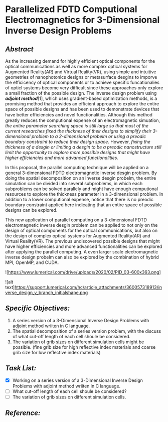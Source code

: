 # Parallelized FDTD Computional Electromagnetics for 3-Dimensional Inverse Design Problems

## _Abstract_

As the increasing demand for highly efficient optical components for the optical communications as well as more complex optical systems for Augmented Reality(AR) and Virtual Reality(VR), using simple and intuitive geometries of nanophotonics designs or metasurface desgins to imporve the efficicency of optical components or to achieve specific funcationalies of opticl systems become very difficult since these approaches only explore a small fraction of the possible design. The inverse design problem using **_adjoint method_**[1], which uses gradient-based optimization methods, is a promising method that provides an efficient approach to explore the entire space of possible designs and has been used to demonstrate devices that have better efﬁciencies and novel functionalities. Although this method greatly reduces the computional expense of an electromagnetic simuation, _the entire parameter searching space is still large so that most of the current researches fixed the thickness of their designs to simplify their 3-dimensional problem to a 2-dimensional probelm or using a preodic boundary constraint to reduce their design space._ However, _fixing the thickness of a desgin or limiting a desgin to be a preodic nanostructure still limit the opportunity to explore more possible designs that might have higher efficiencies and more advanced functionalities._

In this proposal, the parallel computing technique will be applied on a general 3-dimensional FDTD electromagnetic inverse desgin problem. By doing the spatial decomposition on an inverse desgin probelm, the entire simulation can be divided into several subproblems, in which each subproblems can be solved parallely and might have enough computional resources to explore the thickness parameter in a 3-dimensional problem. In addition to a lower computional expense, notice that there is no preodic boundary constraint applied here indicating that an entire space of possible designs can be explored. 

This new application of parallel computing on a 3-dimensional FDTD electromagnetic inverse desgin problem can be applied to not only on the design of optical components for the optical communications, but also on the design of complex optical systems for Augmented Reality(AR) and Virtual Reality(VR). The previous undiscovered possible designs that might have higher efficiencies and more advanced functionalities can be explored after applying the parallel computing. A even larger scale electromagnetic inverse design probelm can also be explored by the combination of hybrid MPI, OpenMP, and CUDA.

![https://www.lumerical.com/drive/uploads/2020/02/PID_03-600x363.png]

![alt text]https://support.lumerical.com/hc/article_attachments/360057318913/inverse_design_y_branch_initialshape.png

## _Specific Objectives:_
1. A series version of a 3-Dimensional Inverse Design Problems with adjoint method wriiten in C language.
2. The spatial decomposition of a series version problem, with the discuss of what cut-off length of each cell shoule be considered.
3. The variation of grib sizes on different simulation cells might be possible. (fine grib size for high reflective index materials and coarse grib size for low reflective index materials) 
   
 ## _Task List:_
   - [x] Working on a series version of a 3-Dimensional Inverse Design Problems with adjoint method wriiten in C language.
   - [ ] What cut-off length of each cell shoule be considered?
   - [ ] The variation of grib sizes on different simulation cells.

## _Reference:_



